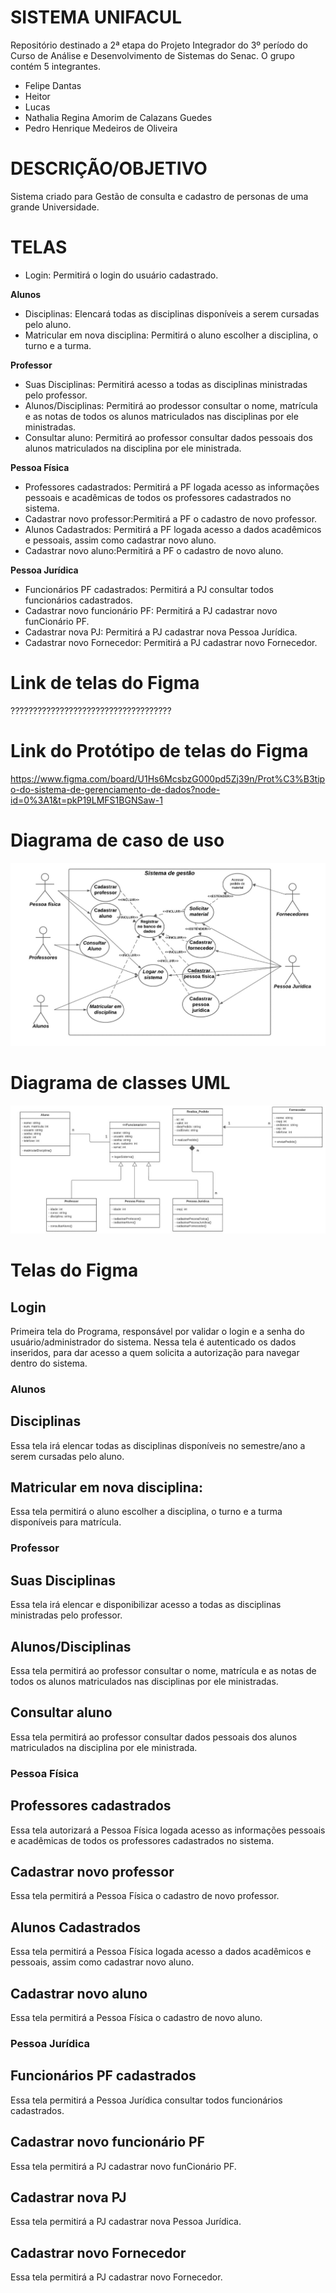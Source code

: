 # SISTEMA UNIFACUL
Repositório destinado a 2ª etapa do Projeto Integrador do 3º período do Curso de Análise e Desenvolvimento de Sistemas do Senac. O grupo contém 5 integrantes. 
- Felipe Dantas 
- Heitor 
- Lucas 
- Nathalia Regina Amorim de Calazans Guedes 
- Pedro Henrique Medeiros de Oliveira <br>


# DESCRIÇÃO/OBJETIVO
Sistema criado para Gestão de consulta e cadastro de personas de uma grande Universidade.

# TELAS
- Login: Permitirá o login do usuário cadastrado. <br>

**Alunos** 
- Disciplinas: Elencará todas as disciplinas disponíveis a serem cursadas pelo aluno.
- Matricular em nova disciplina: Permitirá o aluno escolher a disciplina, o turno e a turma.<br>

**Professor**  
- Suas Disciplinas: Permitirá acesso a todas as disciplinas ministradas pelo professor.
- Alunos/Disciplinas: Permitirá ao prodessor consultar o nome, matrícula e as notas de todos os alunos matriculados nas disciplinas por ele ministradas.
- Consultar aluno: Permitirá ao professor consultar dados pessoais dos alunos matriculados na disciplina por ele ministrada.<br>

**Pessoa Física**
- Professores cadastrados: Permitirá a PF logada acesso as informações pessoais e acadêmicas de todos os professores cadastrados no sistema.
- Cadastrar novo professor:Permitirá a PF o cadastro de novo professor.
- Alunos Cadastrados: Permitirá a PF logada acesso a dados acadêmicos e pessoais, assim como cadastrar novo aluno.
- Cadastrar novo aluno:Permitirá a PF o cadastro de novo aluno.<br>

**Pessoa Jurídica**
- Funcionários PF cadastrados: Permitirá a PJ consultar todos funcionários cadastrados.
- Cadastrar novo funcionário PF: Permitirá a PJ cadastrar novo funCionário PF.
- Cadastrar nova PJ: Permitirá a PJ cadastrar nova Pessoa Jurídica.
- Cadastrar novo Fornecedor: Permitirá a PJ cadastrar novo Fornecedor.<br>

# Link de telas do Figma
????????????????????????????????????

# Link do Protótipo de telas do Figma
https://www.figma.com/board/U1Hs6McsbzG000pd5Zj39n/Prot%C3%B3tipo-do-sistema-de-gerenciamento-de-dados?node-id=0%3A1&t=pkP19LMFS1BGNSaw-1

# Diagrama de caso de uso
<img src="/img/DCU.png">

# Diagrama de classes UML
<img src="/img/DC.png">

# Telas do Figma 
## Login
<p> Primeira tela do Programa, responsável por validar o login e a senha do usuário/administrador do sistema. Nessa tela é autenticado os dados inseridos, para dar acesso a quem solicita a autorização para navegar dentro do sistema.</p>










### Alunos 
## Disciplinas
<p> Essa tela irá elencar todas as disciplinas disponíveis no semestre/ano a serem cursadas pelo aluno.</p>










## Matricular em nova disciplina: 
<p>Essa tela permitirá o aluno escolher a disciplina, o turno e a turma disponíveis para matrícula.</p>









### Professor  
## Suas Disciplinas
<p> Essa tela irá elencar e disponibilizar acesso a todas as disciplinas ministradas pelo professor.</p>









## Alunos/Disciplinas
<p> Essa tela permitirá ao professor consultar o nome, matrícula e as notas de todos os alunos matriculados nas disciplinas por ele ministradas.</p>










## Consultar aluno
<p> Essa tela permitirá ao professor consultar dados pessoais dos alunos matriculados na disciplina por ele ministrada.</p>










### Pessoa Física
## Professores cadastrados
<p> Essa tela autorizará a Pessoa Física logada acesso as informações pessoais e acadêmicas de todos os professores cadastrados no sistema.</p>
















## Cadastrar novo professor
<p> Essa tela permitirá a Pessoa Física o cadastro de novo professor.</p>














## Alunos Cadastrados
<p> Essa tela permitirá a Pessoa Física logada acesso a dados acadêmicos e pessoais, assim como cadastrar novo aluno.</p>












## Cadastrar novo aluno
<p> Essa tela permitirá a Pessoa Física o cadastro de novo aluno.</p>
















### Pessoa Jurídica
## Funcionários PF cadastrados
<p> Essa tela permitirá a Pessoa Jurídica consultar todos funcionários cadastrados. </p>












## Cadastrar novo funcionário PF
<p> Essa tela permitirá a PJ cadastrar novo funCionário PF.</p>











## Cadastrar nova PJ
<p> Essa tela permitirá a PJ cadastrar nova Pessoa Jurídica.</p>













## Cadastrar novo Fornecedor
<p> Essa tela permitirá a PJ cadastrar novo Fornecedor.</p>















